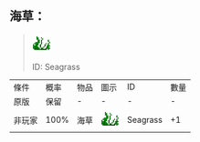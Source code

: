 ## 海草：

> <img src="./mc_icon/decorations/seagrass.png">
>
> ID: Seagrass

<table>
	<tablebody>
		<tr>
			<td>條件</td>
			<td>概率</td>
			<td>物品</td>
			<td>圖示</td>
			<td>ID</td>
			<td>數量</td>
		</tr>
		<tr>
			<td>原版</td>
			<td>保留</td>
			<td>-</td>
			<td>-</td>
			<td>-</td>
			<td>-</td>
		</tr>
		<tr>
			<td>非玩家</td>
			<td>100%</td>
			<td>海草</td>
			<td><img src="./mc_icon/decorations/seagrass.png"></td>
			<td>Seagrass</td>
			<td>+1</td>
		</tr>
	</tablebody>
</table>
